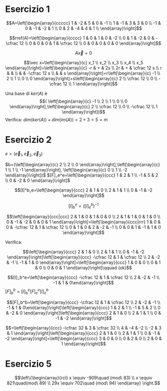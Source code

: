 # Esercizio 1

$$A=\left[\begin{array}{ccccc} 1 & -2 & 5 & 0 & -1 \\ 1 & -1 & 3 & 3 & 0 \\ -1 & 0 & -1 & -2 & 1 \\ 0 & 2 & -4 & 4 & 1 \\ \end{array}\right]$$

$$rref(A)=\left[\begin{array}{cccc} 1 & 0 & 1 & 0 & -2 \\ 0 & 1 & -2 & 0 & -\cfrac 12 \\ 0 & 0 & 0 & 1 & \cfrac 12 \\ 0 & 0 & 0 & 0 & 0 \end{array}\right]$$

$$A\vec x=0$$

$$\vec x=\left[\begin{array}{c} x_1 \\ x_2 \\ x_3 \\ x_4 \\ x_5 \end{array}\right]=\left[\begin{array}{c} -r & + & 2s \\ 2r & + & \cfrac 12 s \\ r  & & \\ & & -\cfrac 12 s \\ & & s \end{array}\right]=r\left[\begin{array}{c} -1 \\ 2 \\ 1 \\ 0 \\ 0 \end{array}\right]+s\left[\begin{array}{c} 2 \\ \cfrac 12 \\ 0 \\ -\cfrac 12 \\ 1 \end{array}\right]$$

Una base di $ker(A)$ è $$( \left[\begin{array}{c} -1 \\ 2 \\ 1 \\ 0 \\ 0 \end{array}\right],\left[\begin{array}{c} 2 \\ \cfrac 12 \\ 0 \\ -\cfrac 12 \\ 1 \end{array}\right])$$ Verifica: $dim(ker(A))+dim(im(A))=2+3=5=m$

# Esercizio 2

$e=(\vec e_1,\vec e_2,\vec e_3)$

$b=(\left[\begin{array}{c} 2 \\ 2 \\ 0 \end{array}\right],\left[\begin{array}{c} 1 \\ 1 \\ -1 \end{array}\right], \left[\begin{array}{c} 0 \\ 1 \\ -2 \end{array}\right])$
$[F]_e^e=\left[\begin{array}{ccc} 1 & 2 & 1 \\ -1 & 5 & 2 \\ 0 & -2 & 0 \end{array}\right]$

$$[I]^b_e=\left[\begin{array}{ccc} 2 & 1 & 0 \\ 2 & 1 & 1 \\ 0 & -1 & -2 \end{array}\right]$$

$$[I]_b^e=([I]_e^b)^{-1}$$

$$\left[\begin{array}{ccc|ccc} 2 & 1 & 0 & 1 & 0 & 0 \\ 2 & 1 & 1 & 0 & 1 & 0 \\ 0 & -1 & -2 & 0 & 0 & 1 \end{array}\right]=\left[\begin{array}{ccc|rrr} 1 & 0 & 0 & -\cfrac 12 & 1 & \cfrac 12 \\ 0 & 1 & 0 & 2 & -2 & -1 \\ 0 & 0 & 1 & -1 & 1 & 0 \end{array}\right]$$

Verifica:

$$\left[\begin{array}{ccc} 2 & 1 & 0 \\ 2 & 1 & 1 \\ 0 & -1 & -2 \end{array}\right]\left[\begin{array}{ccc} -\cfrac 12 & 1 & \cfrac 12 \\ 2 & -2 & -1 \\ -1 & 1 & 0 \end{array}\right]=\left[\begin{array}{ccc} 1 & 0 & 0 \\ 0 & 1 & 0 \\ 0 & 0 & 1  \end{array}\right]\qquad (ok)$$

$$[I]_b^e=\left[\begin{array}{ccc} -\cfrac 12 & 1 & \cfrac 12 \\ 2 & -2 & -1 \\ -1 & 1 & 0\end{array}\right]$$
$[F]_b^b=[I]_b^e[F]^e_e[I]^b_e$

$$[F]_b^b=\left[\begin{array}{ccc} -\cfrac 12 & 1 & \cfrac 12 \\ 2 & -2 & -1 \\ -1 & 1 & 0\end{array}\right]\left[\begin{array}{ccc} 1 & 2 & 1 \\ -1 & 5 & 2 \\ 0 & -2 & 0 \end{array}\right]\left[\begin{array}{ccc} 2 & 1 & 0 \\ 2 & 1 & 1 \\ 0 & -1 & -2 \end{array}\right]$$

$$=\left[\begin{array}{ccc} -\cfrac 32 & 3 & \cfrac 32 \\ 4 & -4 & -2 \\ -2 & 3 & 1 \end{array}\right]\left[\begin{array}{ccc} 2 & 1 & 0 \\ 2 & 1 & 1 \\ 0 & -1 & -2 \end{array}\right]=\left[\begin{array}{ccc} 3 & 0 & 0 \\ 0 & 2 & 0 \\ 2 & 0 & 1 \end{array}\right]$$

# Esercizio 5

$$\left\{\begin{array}{rcl}
x \equiv -909\quad (mod\ 83) \\
x \equiv 821\quad(mod\ 89) \\
29x \equiv 702\quad (mod\ 94)
\end{array} \right.$$